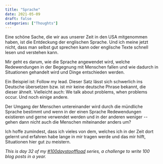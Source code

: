 ```yaml
---
title: "Sprache"
date: 2021-05-09
draft: false
categories: ["Thoughts"]
---
```

Eine schöne Sache, die wir aus unserer Zeit in den USA mitgenommen haben, ist die Entdeckung der englischen Sprache. Und ich meine jetzt nicht, dass man selbst gut sprechen kann oder englische Texte schnell lesen und verstehen kann.

Mir geht es darum, wie die Sprache angewendet wird, welche Redewendungen in der Begegnung mit Menschen fallen und wie dadurch in Situationen gehandelt wird und Dinge entschieden werden.

Ein Beispiel ist: Follow my lead. Dieser Satz lässt sich schwerlich ins Deutsche übersetzen bzw. ist mir keine deutsche Phrase bekannt, die dieser ähnelt. Vielleicht auch: We talk about problems, when problems occur. Und noch einige andere.

Der Umgang der Menschen untereinander wird durch die mündliche Sprache bestimmt und wenn in der einen Sprache Redewendungen existieren und gerne verwendet werden und in der anderen weniger -- gehen dann nicht auch die Menschen miteinander anders um?

Ich hoffe zumindest, dass ich vieles von dem, welches ich in der Zeit dort gelernt und erfahren habe lange in mir tragen werde und das mir hilft, Situationen hier gut zu meistern.

_This is day 32 of my [#100daystooffload](https://100daystooffload.com/) series, a challenge to write 100 blog posts in a year._
